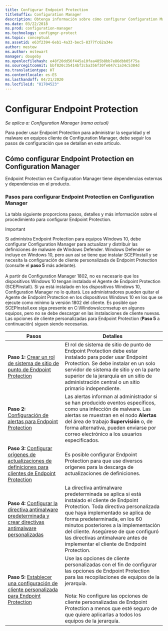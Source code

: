 ```yaml
---
title: Configurar Endpoint Protection
titleSuffix: Configuration Manager
description: Obtenga información sobre cómo configurar Configuration Manager para actualizar y distribuir definiciones de malware de Windows Defender.
ms.date: 03/22/2018
ms.prod: configuration-manager
ms.technology: configmgr-protect
ms.topic: conceptual
ms.assetid: e63f2394-6eb1-4a33-bec5-8377fc62a34e
author: mestew
ms.author: mstewart
manager: dougeby
ms.openlocfilehash: e48f20dd56f445a10faa485b8bb7e86dbb05f75a
ms.sourcegitcommit: bbf820c35414bf2cba356f30fe047c1a34c5384d
ms.translationtype: HT
ms.contentlocale: es-ES
ms.lasthandoff: 04/21/2020
ms.locfileid: "81704523"
---
```

# <a name="configure-endpoint-protection"></a>Configurar Endpoint Protection

*Se aplica a: Configuration Manager (rama actual)*

Para poder usar Endpoint Protection para administrar la seguridad y el malware en equipos cliente de Configuration Manager, debe seguir los pasos de configuración que se detallan en este artículo.  

## <a name="how-to-configure-endpoint-protection-in-configuration-manager"></a>Cómo configurar Endpoint Protection en Configuration Manager  
 Endpoint Protection en Configuration Manager tiene dependencias externas y dependencias en el producto.  

### <a name="steps-to-configure-endpoint-protection-in-configuration-manager"></a>Pasos para configurar Endpoint Protection en Configuration Manager  
 La tabla siguiente proporciona pasos, detalles y más información sobre el procedimiento para configurar Endpoint Protection.  

> [!IMPORTANT]  
>  Si administra Endpoint Protection para equipos Windows 10, debe configurar Configuration Manager para actualizar y distribuir las definiciones de malware de Windows Defender. Windows Defender se incluye en Windows 10, pero aun así se tiene que instalar SCEPInstall y se necesita la configuración de cliente personalizada de Endpoint Protection (consulte el **paso 5** más adelante). </br> </br>
> A partir de Configuration Manager 1802, no es necesario que los dispositivos Windows 10 tengan instalado el Agente de Endpoint Protection (SCEPInstall). Si ya está instalado en los dispositivos Windows 10, Configuration Manager no lo quitará. Los administradores pueden quitar el Agente de Endpoint Protection en los dispositivos Windows 10 en los que se ejecute como mínimo la versión 1802 del cliente. Es posible que SCEPInstall.exe siga presente en C:\Windows\ccmsetup en algunos equipos, pero no se debe descargar en las instalaciones de cliente nuevas. Las opciones de cliente personalizadas para Endpoint Protection (**Paso 5** a continuación) siguen siendo necesarias. <!--503654-->

|Pasos|Detalles|  
|-----------|-------------|  
|**Paso 1:** [Crear un rol de sistema de sitio de punto de Endpoint Protection](endpoint-protection-site-role.md)|El rol de sistema de sitio de punto de Endpoint Protection debe estar instalado para poder usar Endpoint Protection. Se debe instalar en un solo servidor de sistema de sitio y en la parte superior de la jerarquía en un sitio de administración central o un sitio primario independiente. |  
|**Paso 2:** [Configuración de alertas para Endpoint Protection](endpoint-configure-alerts.md)|Las alertas informan al administrador si se han producido eventos específicos, como una infección de malware. Las alertas se muestran en el nodo **Alertas** del área de trabajo **Supervisión** o, de forma alternativa, pueden enviarse por correo electrónico a los usuarios especificados. |  
|**Paso 3:** [Configurar orígenes de actualizaciones de definiciones para clientes de Endpoint Protection](endpoint-definition-updates.md)|Es posible configurar Endpoint Protection para que use diversos orígenes para la descarga de actualizaciones de definiciones. |  
|**Paso 4:** [Configurar la directiva antimalware predeterminada y crear directivas antimalware personalizadas](endpoint-antimalware-policies.md)|La directiva antimalware predeterminada se aplica si está instalado el cliente de Endpoint Protection. Toda directiva personalizada que haya implementado se aplica de forma predeterminada, en los 60 minutos posteriores a la implementación del cliente. Asegúrese de que configuró las directivas antimalware antes de implementar el cliente de Endpoint Protection. |  
|**Paso 5:** [Establecer una configuración de cliente personalizada para Endpoint Protection](endpoint-protection-configure-client.md)|Use las opciones de cliente personalizadas con el fin de configurar las opciones de Endpoint Protection para las recopilaciones de equipos de la jerarquía.<br /><br /> Nota: No configure las opciones de cliente personalizadas de Endpoint Protection a menos que esté seguro de que quiere aplicarlas a todos los equipos de la jerarquía. |  
